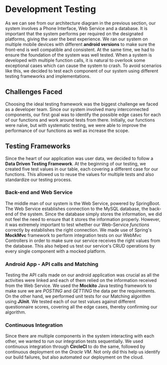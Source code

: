 # Development Testing

As we can see from our architecture diagram in the previous section, our system involves a Phone Interface, Web Service and a database. It is important that the system performs per required on the designated platforms, giving the user the best experience. We ran our system on multiple mobile devices with different **android versions** to make sure the front-end is well compatible and consistent. At the same time, we had to ensure the foundation of the system was well tested. When a system is developed with multiple function calls, it is natural to overlook some exceptional cases which can cause the system to crash. To avoid scenarios like this, we decided to test each component of our system using different testing frameworks and implementations. 


## Challenges Faced

Choosing the ideal testing framework was the biggest challenge we faced as a developer team. Since our system involved many interconnected components, our first goal was to identify the possible edge cases for each of our functions and work around tests from there. Initially, our functions were naïve, but with systematic testing, we were able to improve the performance of our functions as well as increase the scope.

## Testing Frameworks 

Since the heart of our application was user data, we decided to follow a **Data Driven Testing Framework**. At the beginning of our testing, we created five test values in our table, each covering a different case for our functions. This allowed us to reuse the values for multiple tests and also standardize our testing process. 

### Back-end and Web Service

The middle man of our system is the Web Service, powered by SpringBoot. The Web Service establishes connection to the MySQL database, the back-end of the system. Since the database simply stores the information, we did not feel the need to ensure that it stores the information properly. However, it was extremely important to test whether our Web-Service _functions_ correctly by establishes the right connection. We made use of Spring's **MockMvc** framework to perform integration tests on our WebMvc Controllers in order to make sure our service receives the right values from the database. This also helped us test our service's CRUD operations by every single component with a mocked platform.

### Android App - API calls and Matching

Testing the API calls made on our android application was crucial as all the activities were linked and each of them relied on the information received from the Web Service. We used the **Mockito** Java testing framework to make sure we are *POSTING* and *GETTING* the data per the requirements. On the other hand, we performed unit tests for our Matching algorithm using **JUnit**. We tested each of our test values against different questionnaire scores, covering all the edge cases, thereby confirming our algorithm.

### Continuous Integration

Since there are multiple components in the system interacting with each other, we wanted to run our integration tests sequentially. We used continuous integration through **CircleCI** to do the same, followed by continuous deployment on the *Oracle VM*. Not only did this help us identify our build failures, but also automated our deployment on the cloud.


